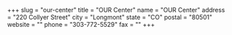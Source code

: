 +++
slug = "our-center"
title = "OUR Center"
name = "OUR Center"
address = "220 Collyer Street"
city = "Longmont"
state = "CO"
postal = "80501"
website = ""
phone = "303-772-5529"
fax = ""
+++
